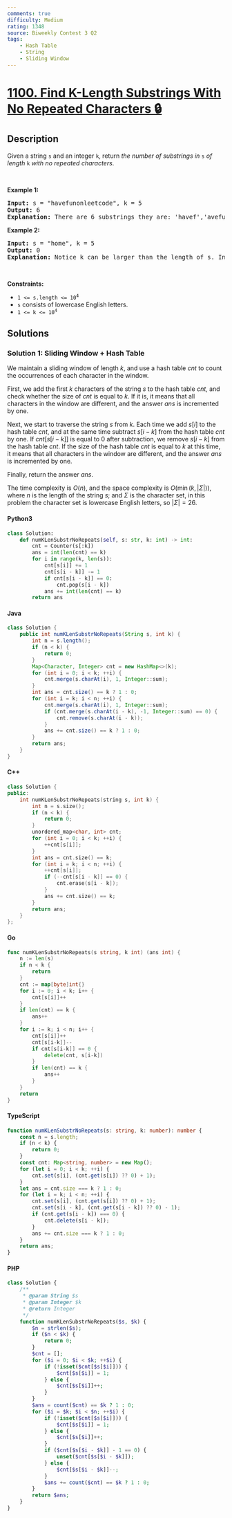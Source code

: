 ```yaml
---
comments: true
difficulty: Medium
rating: 1348
source: Biweekly Contest 3 Q2
tags:
    - Hash Table
    - String
    - Sliding Window
---
```


<!-- problem:start -->

# [1100. Find K-Length Substrings With No Repeated Characters 🔒](https://leetcode.com/problems/find-k-length-substrings-with-no-repeated-characters)

## Description

<!-- description:start -->

<p>Given a string <code>s</code> and an integer <code>k</code>, return <em>the number of substrings in </em><code>s</code><em> of length </em><code>k</code><em> with no repeated characters</em>.</p>

<p>&nbsp;</p>
<p><strong class="example">Example 1:</strong></p>

<pre>
<strong>Input:</strong> s = &quot;havefunonleetcode&quot;, k = 5
<strong>Output:</strong> 6
<strong>Explanation:</strong> There are 6 substrings they are: &#39;havef&#39;,&#39;avefu&#39;,&#39;vefun&#39;,&#39;efuno&#39;,&#39;etcod&#39;,&#39;tcode&#39;.
</pre>

<p><strong class="example">Example 2:</strong></p>

<pre>
<strong>Input:</strong> s = &quot;home&quot;, k = 5
<strong>Output:</strong> 0
<strong>Explanation:</strong> Notice k can be larger than the length of s. In this case, it is not possible to find any substring.
</pre>

<p>&nbsp;</p>
<p><strong>Constraints:</strong></p>

<ul>
	<li><code>1 &lt;= s.length &lt;= 10<sup>4</sup></code></li>
	<li><code>s</code> consists of lowercase English letters.</li>
	<li><code>1 &lt;= k &lt;= 10<sup>4</sup></code></li>
</ul>

<!-- description:end -->

## Solutions

<!-- solution:start -->

### Solution 1: Sliding Window + Hash Table

We maintain a sliding window of length $k$, and use a hash table $cnt$ to count the occurrences of each character in the window.

First, we add the first $k$ characters of the string $s$ to the hash table $cnt$, and check whether the size of $cnt$ is equal to $k$. If it is, it means that all characters in the window are different, and the answer $ans$ is incremented by one.

Next, we start to traverse the string $s$ from $k$. Each time we add $s[i]$ to the hash table $cnt$, and at the same time subtract $s[i-k]$ from the hash table $cnt$ by one. If $cnt[s[i-k]]$ is equal to $0$ after subtraction, we remove $s[i-k]$ from the hash table $cnt$. If the size of the hash table $cnt$ is equal to $k$ at this time, it means that all characters in the window are different, and the answer $ans$ is incremented by one.

Finally, return the answer $ans$.

The time complexity is $O(n)$, and the space complexity is $O(\min(k, |\Sigma|))$, where $n$ is the length of the string $s$; and $\Sigma$ is the character set, in this problem the character set is lowercase English letters, so $|\Sigma| = 26$.

<!-- tabs:start -->

#### Python3

```python
class Solution:
    def numKLenSubstrNoRepeats(self, s: str, k: int) -> int:
        cnt = Counter(s[:k])
        ans = int(len(cnt) == k)
        for i in range(k, len(s)):
            cnt[s[i]] += 1
            cnt[s[i - k]] -= 1
            if cnt[s[i - k]] == 0:
                cnt.pop(s[i - k])
            ans += int(len(cnt) == k)
        return ans
```

#### Java

```java
class Solution {
    public int numKLenSubstrNoRepeats(String s, int k) {
        int n = s.length();
        if (n < k) {
            return 0;
        }
        Map<Character, Integer> cnt = new HashMap<>(k);
        for (int i = 0; i < k; ++i) {
            cnt.merge(s.charAt(i), 1, Integer::sum);
        }
        int ans = cnt.size() == k ? 1 : 0;
        for (int i = k; i < n; ++i) {
            cnt.merge(s.charAt(i), 1, Integer::sum);
            if (cnt.merge(s.charAt(i - k), -1, Integer::sum) == 0) {
                cnt.remove(s.charAt(i - k));
            }
            ans += cnt.size() == k ? 1 : 0;
        }
        return ans;
    }
}
```

#### C++

```cpp
class Solution {
public:
    int numKLenSubstrNoRepeats(string s, int k) {
        int n = s.size();
        if (n < k) {
            return 0;
        }
        unordered_map<char, int> cnt;
        for (int i = 0; i < k; ++i) {
            ++cnt[s[i]];
        }
        int ans = cnt.size() == k;
        for (int i = k; i < n; ++i) {
            ++cnt[s[i]];
            if (--cnt[s[i - k]] == 0) {
                cnt.erase(s[i - k]);
            }
            ans += cnt.size() == k;
        }
        return ans;
    }
};
```

#### Go

```go
func numKLenSubstrNoRepeats(s string, k int) (ans int) {
	n := len(s)
	if n < k {
		return
	}
	cnt := map[byte]int{}
	for i := 0; i < k; i++ {
		cnt[s[i]]++
	}
	if len(cnt) == k {
		ans++
	}
	for i := k; i < n; i++ {
		cnt[s[i]]++
		cnt[s[i-k]]--
		if cnt[s[i-k]] == 0 {
			delete(cnt, s[i-k])
		}
		if len(cnt) == k {
			ans++
		}
	}
	return
}
```

#### TypeScript

```ts
function numKLenSubstrNoRepeats(s: string, k: number): number {
    const n = s.length;
    if (n < k) {
        return 0;
    }
    const cnt: Map<string, number> = new Map();
    for (let i = 0; i < k; ++i) {
        cnt.set(s[i], (cnt.get(s[i]) ?? 0) + 1);
    }
    let ans = cnt.size === k ? 1 : 0;
    for (let i = k; i < n; ++i) {
        cnt.set(s[i], (cnt.get(s[i]) ?? 0) + 1);
        cnt.set(s[i - k], (cnt.get(s[i - k]) ?? 0) - 1);
        if (cnt.get(s[i - k]) === 0) {
            cnt.delete(s[i - k]);
        }
        ans += cnt.size === k ? 1 : 0;
    }
    return ans;
}
```

#### PHP

```php
class Solution {
    /**
     * @param String $s
     * @param Integer $k
     * @return Integer
     */
    function numKLenSubstrNoRepeats($s, $k) {
        $n = strlen($s);
        if ($n < $k) {
            return 0;
        }
        $cnt = [];
        for ($i = 0; $i < $k; ++$i) {
            if (!isset($cnt[$s[$i]])) {
                $cnt[$s[$i]] = 1;
            } else {
                $cnt[$s[$i]]++;
            }
        }
        $ans = count($cnt) == $k ? 1 : 0;
        for ($i = $k; $i < $n; ++$i) {
            if (!isset($cnt[$s[$i]])) {
                $cnt[$s[$i]] = 1;
            } else {
                $cnt[$s[$i]]++;
            }
            if ($cnt[$s[$i - $k]] - 1 == 0) {
                unset($cnt[$s[$i - $k]]);
            } else {
                $cnt[$s[$i - $k]]--;
            }
            $ans += count($cnt) == $k ? 1 : 0;
        }
        return $ans;
    }
}
```

<!-- tabs:end -->

<!-- solution:end -->

<!-- problem:end -->
